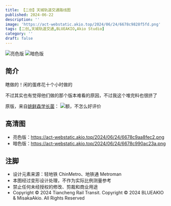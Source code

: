 ```yaml
---
title: 【二创】天城轨道交通路线图
published: 2024-06-22
description: ''
image: 'https://act-webstatic.akio.top/2024/06/24/6678c9828f5fd.png'
tags: [二创,天城轨道交通,BLUEAKIO,Akio Studio]
category: ''
draft: false 
---
```

![](https://act-webstatic.akio.top/2024/06/24/6678c9aa8fec2.png '亮色版')
![](https://act-webstatic.akio.top/2024/06/24/6678c990ac23a.png '暗色版')

## 简介
瞎做的！闲的蛋疼花十个小时做的

不过其实也有觉得他们做的那个版本难看的原因，不过我这个堆完料也很挤了

原版，来自[姚鲜森学长菌](https://space.bilibili.com/1170347936)：
![额，不怎么好评价](https://server.akio.top/api/v2/objects/icon/sz1st0a7u0k3b4e1ul.jpg)

## 高清图
- 亮色版：https://act-webstatic.akio.top/2024/06/24/6678c9aa8fec2.png
- 暗色版：https://act-webstatic.akio.top/2024/06/24/6678c990ac23a.png

## 注脚
- 设计元素来源：轻地铁 ChinMetro、地铁通 Metroman
- 本图经过变形设计处理，不作为实际比例测量参考
- 禁止任何未经授权的修改、剪裁和商业用途
- Copyright © 2024 Tiancheng Rail Transit. Copyright © 2024 BLUEAKIO & MisakaAkio. All Rights Reserved